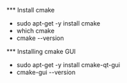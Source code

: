 *** Install cmake

* sudo apt-get -y install cmake
* which cmake
* cmake --version

*** Installing cmake GUI

* sudo apt-get -y install cmake-qt-gui
* cmake-gui --version
